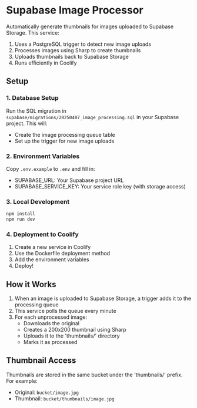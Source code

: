 # Supabase Image Processor

Automatically generate thumbnails for images uploaded to Supabase Storage. This service:

1. Uses a PostgreSQL trigger to detect new image uploads
2. Processes images using Sharp to create thumbnails
3. Uploads thumbnails back to Supabase Storage
4. Runs efficiently in Coolify

## Setup

### 1. Database Setup

Run the SQL migration in `supabase/migrations/20250407_image_processing.sql` in your Supabase project. This will:
- Create the image processing queue table
- Set up the trigger for new image uploads

### 2. Environment Variables

Copy `.env.example` to `.env` and fill in:
- SUPABASE_URL: Your Supabase project URL
- SUPABASE_SERVICE_KEY: Your service role key (with storage access)

### 3. Local Development

```bash
npm install
npm run dev
```

### 4. Deployment to Coolify

1. Create a new service in Coolify
2. Use the Dockerfile deployment method
3. Add the environment variables
4. Deploy!

## How it Works

1. When an image is uploaded to Supabase Storage, a trigger adds it to the processing queue
2. This service polls the queue every minute
3. For each unprocessed image:
   - Downloads the original
   - Creates a 200x200 thumbnail using Sharp
   - Uploads it to the 'thumbnails/' directory
   - Marks it as processed

## Thumbnail Access

Thumbnails are stored in the same bucket under the 'thumbnails/' prefix. For example:
- Original: `bucket/image.jpg`
- Thumbnail: `bucket/thumbnails/image.jpg`

